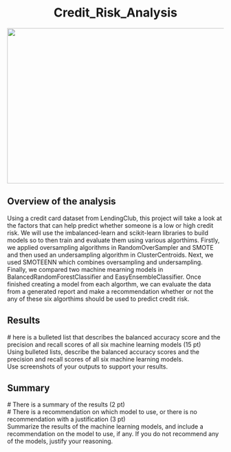 <h1 align = "center"> Credit_Risk_Analysis </h1>

<p align = "center">
<img src = "https://s3.amazonaws.com/blog.v-comply.com/wp-content/uploads/2017/12/25142550/Credit-Risk.jpg" width = "800" height = "360">
 </p>
 
 
<h2> Overview of the analysis </h2>
Using a credit card dataset from LendingClub, this project will take a look at the factors that can help predict whether someone is a low or high credit risk. We will use the imbalanced-learn and scikit-learn libraries to build models so to then train and evaluate them using various algorthims. Firstly, we applied oversampling algorithms in RandomOverSampler and SMOTE and then used an undersampling algorithm in ClusterCentroids. Next, we used SMOTEENN which combines oversampling and undersampling. Finally, we compared two machine mearning models in BalancedRandomForestClassifier and EasyEnsembleClassifier. Once finished creating a model from each algorthm, we can evaluate the data from a generated report and make a recommendation whether or not the any of these six algorthims should be used to predict credit risk.

<h2> Results </h2> 
# here is a bulleted list that describes the balanced accuracy score and the precision and recall scores of all six machine learning models (15 pt) <br>
Using bulleted lists, describe the balanced accuracy scores and the precision and recall scores of all six machine learning models. <br>
Use screenshots of your outputs to support your results.

<h2> Summary </h2>
# There is a summary of the results (2 pt) <br>
# There is a recommendation on which model to use, or there is no recommendation with a justification (3 pt) <br>
Summarize the results of the machine learning models, and include a recommendation on the model to use, if any. 
If you do not recommend any of the models, justify your reasoning.
